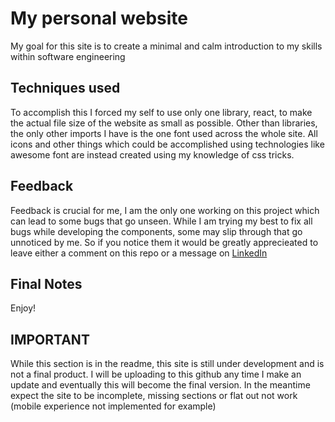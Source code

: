 # My personal website

My goal for this site is to create a minimal and calm introduction to my skills within software engineering

## Techniques used

To accomplish this I forced my self to use only one library, react, to make the actual file size of the website as small as possible. Other than libraries, the only other imports I have is the one font used across the whole site. All icons and other things which could be accomplished using technologies like awesome font are instead created using my knowledge of css tricks.

## Feedback

Feedback is crucial for me, I am the only one working on this project which can lead to some bugs that go unseen. While I am trying my best to fix all bugs while developing the components, some may slip through that go unnoticed by me. So if you notice them it would be greatly apprecieated to leave either a comment on this repo or a message on [LinkedIn](https://www.linkedin.com/in/kai-dean-73846a217/)

## Final Notes

Enjoy!

## IMPORTANT

While this section is in the readme, this site is still under development and is not a final product. I will be uploading to this github any time I make an update and eventually this will become the final version. In the meantime expect the site to be incomplete, missing sections or flat out not work (mobile experience not implemented for example)